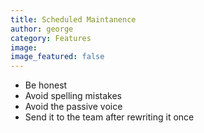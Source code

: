 ```yaml
---
title: Scheduled Maintanence
author: george
category: Features
image:
image_featured: false
---
```


- Be honest
- Avoid spelling mistakes
- Avoid the passive voice
- Send it to the team after rewriting it once
